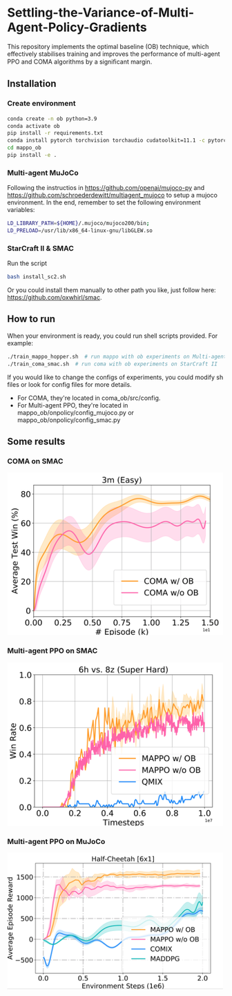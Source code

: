 # Settling-the-Variance-of-Multi-Agent-Policy-Gradients
This repository implements the optimal baseline (OB) technique, which effectively stabilises training and improves the performance of multi-agent PPO and COMA algorithms by a signiﬁcant margin.

## Installation
### Create environment
``` Bash
conda create -n ob python=3.9
conda activate ob
pip install -r requirements.txt
conda install pytorch torchvision torchaudio cudatoolkit=11.1 -c pytorch -c nvidia
cd mappo_ob
pip install -e .
```

### Multi-agent MuJoCo
Following the instructios in https://github.com/openai/mujoco-py and https://github.com/schroederdewitt/multiagent_mujoco to setup a mujoco environment. In the end, remember to set the following environment variables:
``` Bash
LD_LIBRARY_PATH=${HOME}/.mujoco/mujoco200/bin;
LD_PRELOAD=/usr/lib/x86_64-linux-gnu/libGLEW.so
```
### StarCraft II & SMAC
Run the script
``` Bash
bash install_sc2.sh
```
Or you could install them manually to other path you like, just follow here: https://github.com/oxwhirl/smac.

## How to run
When your environment is ready, you could run shell scripts provided. For example:
``` Bash
./train_mappo_hopper.sh  # run mappo with ob experiments on Multi-agent MuJoCo
./train_coma_smac.sh  # run coma with ob experiments on StarCraft II
```
If you would like to change the configs of experiments, you could modify sh files or look for config files for more details.
* For COMA, they're located in coma_ob/src/config.
* For Multi-agent PPO, they're located in mappo_ob/onpolicy/config_mujoco.py or mappo_ob/onpolicy/config_smac.py

## Some results

### COMA on SMAC

<img src="results/3m.png" width="500" >

### Multi-agent PPO on SMAC

<img src="results/6h8z.png" width="500" >

### Multi-agent PPO on MuJoCo

<img src="results/halfcheetah.png" width="500" >


